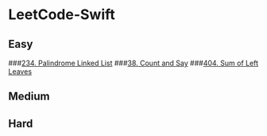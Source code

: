 # LeetCode-Swift

## Easy

###[234. Palindrome Linked List](https://github.com/htaiwan/LeetCode-Swift/blob/master/Playgrounds/Easy/234.%20Palindrome%20Linked%20List.playground/Contents.swift)
###[38. Count and Say](https://github.com/htaiwan/LeetCode-Swift/blob/master/Playgrounds/Easy/38.%20Count%20and%20Say.playground/Contents.swift)
###[404. Sum of Left Leaves](https://github.com/htaiwan/LeetCode-Swift/blob/master/Playgrounds/Easy/404.%20Sum%20of%20Left%20Leaves.playground/Contents.swift)

## Medium


## Hard